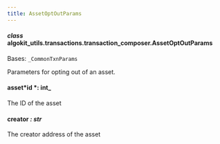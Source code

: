 ```yaml
---
title: AssetOptOutParams
---
```


#### _class_ algokit_utils.transactions.transaction_composer.AssetOptOutParams

Bases: `_CommonTxnParams`

Parameters for opting out of an asset.

#### asset*id *: int\_

The ID of the asset

#### creator _: str_

The creator address of the asset
